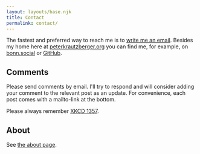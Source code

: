 ```yaml
---
layout: layouts/base.njk
title: Contact
permalink: contact/
---
```


The fastest and preferred way to reach me is to [write me an email](mailto:p.krautzberger@gmail.com). Besides my home here at [peterkrautzberger.org](https://www.peterkrautzberger.org) you can find me, for example, on <a rel="me" href="https://bonn.social/@pkra">bonn.social</a> or [GitHub](https://github.com/pkra). <span hidden>I rarely check <a rel="me" href="https://mathstodon.xyz/@pkra">Mathstodon.xyz</a> these days.</span>

## Comments

Please send comments by email. I'll try to respond and will consider adding your comment to the relevant post as an update. For convenience, each post comes with a mailto-link at the bottom.

Please always remember [XKCD 1357](http://xkcd.com/1357/).

## About

See [the about page](/about/).

